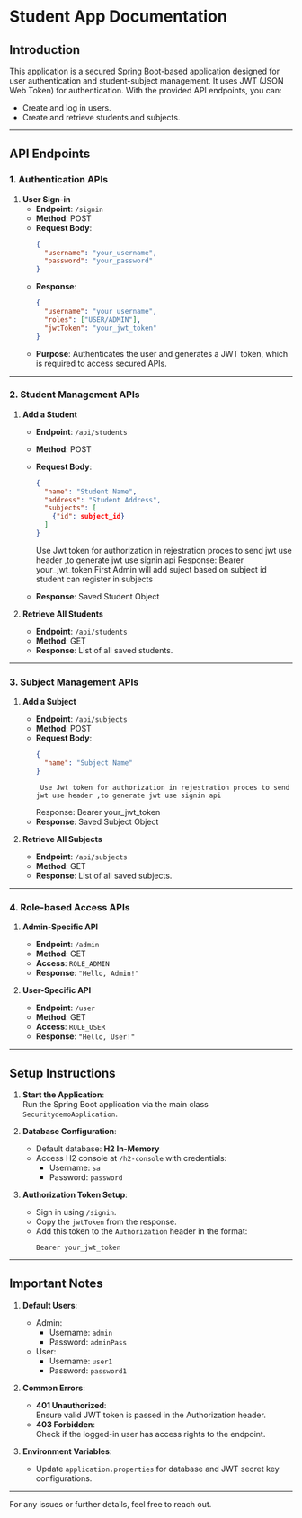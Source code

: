 
# Student App Documentation

## Introduction
This application is a secured Spring Boot-based application designed for user authentication and student-subject management. It uses JWT (JSON Web Token) for authentication. With the provided API endpoints, you can:
- Create and log in users.
- Create and retrieve students and subjects.

---

## API Endpoints

### 1. Authentication APIs

1. **User Sign-in**  
   - **Endpoint**: `/signin`  
   - **Method**: POST  
   - **Request Body**:
     ```json
     {
       "username": "your_username",
       "password": "your_password"
     }
     ```
   - **Response**:
     ```json
     {
       "username": "your_username",
       "roles": ["USER/ADMIN"],
       "jwtToken": "your_jwt_token"
     }
     ```
   - **Purpose**: Authenticates the user and generates a JWT token, which is required to access secured APIs.

---

### 2. Student Management APIs

1. **Add a Student**  
   - **Endpoint**: `/api/students`  
   - **Method**: POST  
   - **Request Body**:
     ```json
     {
       "name": "Student Name",
       "address": "Student Address",
       "subjects": [
         {"id": subject_id}
       ]
     }
     ```

     Use Jwt token for authorization in rejestration proces to send jwt use header ,to generate jwt use signin api
      Response:  Bearer your_jwt_token
      First Admin will add suject based on subject id student can register in subjects
   - **Response**: Saved Student Object

2. **Retrieve All Students**  
   - **Endpoint**: `/api/students`  
   - **Method**: GET  
   - **Response**: List of all saved students.

---

### 3. Subject Management APIs

1. **Add a Subject**  
   - **Endpoint**: `/api/subjects`  
   - **Method**: POST  
   - **Request Body**:
     ```json
     {
       "name": "Subject Name"
     }
     ```
          Use Jwt token for authorization in rejestration proces to send jwt use header ,to generate jwt use signin api
      Response:  Bearer your_jwt_token
   - **Response**: Saved Subject Object

2. **Retrieve All Subjects**  
   - **Endpoint**: `/api/subjects`  
   - **Method**: GET  
   - **Response**: List of all saved subjects.

---

### 4. Role-based Access APIs

1. **Admin-Specific API**  
   - **Endpoint**: `/admin`  
   - **Method**: GET  
   - **Access**: `ROLE_ADMIN`  
   - **Response**: `"Hello, Admin!"`

2. **User-Specific API**  
   - **Endpoint**: `/user`  
   - **Method**: GET  
   - **Access**: `ROLE_USER`  
   - **Response**: `"Hello, User!"`

---

## Setup Instructions

1. **Start the Application**:  
   Run the Spring Boot application via the main class `SecuritydemoApplication`.

2. **Database Configuration**:  
   - Default database: **H2 In-Memory**  
   - Access H2 console at `/h2-console` with credentials:
     - Username: `sa`
     - Password: `password`

3. **Authorization Token Setup**:
   - Sign in using `/signin`.
   - Copy the `jwtToken` from the response.
   - Add this token to the `Authorization` header in the format:
     ```
     Bearer your_jwt_token
     ```

---

## Important Notes

1. **Default Users**:
   - Admin:  
     - Username: `admin`  
     - Password: `adminPass`
   - User:  
     - Username: `user1`  
     - Password: `password1`

2. **Common Errors**:
   - **401 Unauthorized**:  
     Ensure valid JWT token is passed in the Authorization header.
   - **403 Forbidden**:  
     Check if the logged-in user has access rights to the endpoint.

3. **Environment Variables**:
   - Update `application.properties` for database and JWT secret key configurations.

---

For any issues or further details, feel free to reach out.
